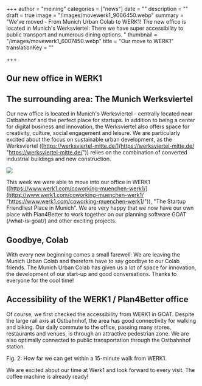 +++
author = "meining"
categories = ["news"]
date = ""
description = ""
draft = true
image = "/images/movewerk1_9006450.webp"
summary = "We've moved - From Munich Urban Colab to WERK1! The new office is located in Munich's Werksviertel: There we have super accessibility to public transport and numerous dining options. "
thumbnail = "/images/movewerk1_6007450.webp"
title = "Our move to WERK1"
translationKey = ""

+++
## Our new office in WERK1

## The surrounding area: The Munich Werksviertel

Our new office is located in Munich's Werksviertel - centrally located near Ostbahnhof and the perfect place for startups. In addition to being a center for digital business and innovation, the Werksviertel also offers space for creativity, culture, social engagement and leisure. We are particularly excited about the focus on sustainable urban development, as the Werksviertel ([https://werksviertel-mitte.de/](https://werksviertel-mitte.de/ "https://werksviertel-mitte.de/")) relies on the combination of converted industrial buildings and new construction.

![](/images/movewerk1-fusszone_76851024.webp)

This week we were able to move into our office in WERK1 ([https://www.werk1.com/coworking-muenchen-werk1/](https://www.werk1.com/coworking-muenchen-werk1/ "https://www.werk1.com/coworking-muenchen-werk1/")), "The Startup Friendliest Place in Munich". We are very happy that we now have our own place with Plan4Better to work together on our planning software GOAT (/what-is-goat/) and other exciting projects.

## Goodbye, Colab

With every new beginning comes a small farewell: We are leaving the Munich Urban Colab and therefore have to say goodbye to our Colab friends. The Munich Urban Colab has given us a lot of space for innovation, the development of our start-up and good conversations. Thanks to everyone for the cool time!

## Accessibility of the WERK1 / Plan4Better office

Of course, we first checked the accessibility from WERK1 in GOAT. Despite the large rail axis at Ostbahnhof, the area has good connectivity for walking and biking. Our daily commute to the office, passing many stores, restaurants and venues, is through an attractive pedestrian zone. We are also optimally connected to public transportation through the Ostbahnhof station.

Fig. 2: How far we can get within a 15-minute walk from WERK1.

We are excited about our time at Werk1 and look forward to every visit. The coffee machine is already ready!